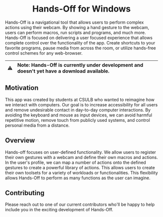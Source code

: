 <p align="center">
  <h1 align="center">Hands-Off for Windows</h1>
</p>


Hands-Off is a navigational tool that allows users to perform complex actions using their webcam. By showing a hand gesture to the webcam, users can perform macros, run scripts and programs, and much more. Hands-Off is focused on delivering a user focused experience that allows complete control over the functionality of the app. Create shortcuts to your favorite programs, pause media from across the room, or utilize hands-free control schemes for any web-browser.


| :warning: | **Note: Hands-Off is currently under development and doesn't yet have a download available.**  |  |
| - |:-| - |



## Motivation
This app was created by students at CSULB who wanted to reimagine how we interact with computers. Our goal is to increase accessibility for all users and remove undesirable contact in day-to-day computer interactions. By avoiding the keyboard and mouse as input devices, we can avoid harmful repetitive motion, remove touch from publicly used systems, and control personal media from a distance.

## Overview
Hands-off focuses on user-defined functionality. We allow users to register their own gestures with a webcam and define their own macros and actions. In the user's profile, we can map a number of actions onto the defined gestures to create a powerful library of actions. This allows users to create their own toolsets for a variety of workloads or functionalities. This flexibility allows Hands-Off to perform as many functions as the user can imagine. 

## Contributing
Please reach out to one of our current contributors who'll be happy to help include you in the exciting development of Hands-Off.

